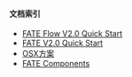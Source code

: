 #### 文档索引
- [FATE Flow V2.0 Quick Start](https://github.com/FederatedAI/FATE-Flow/blob/v2.0.0-beta/doc/quick_start.md)
- [FATE V2.0 Quick Start](./quick_start.md)
- [OSX方案](./osx/osx.md)
- [FATE Components](./fate/components)